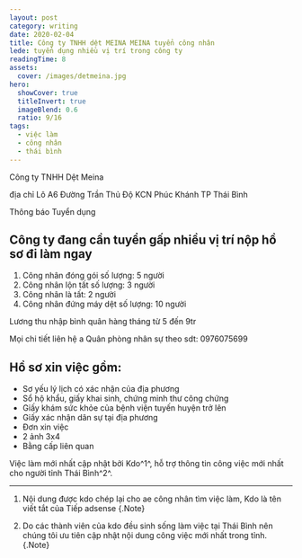 ```yaml
---
layout: post
category: writing
date: 2020-02-04
title: Công ty TNHH dệt MEINA MEINA tuyển công nhân
lede: tuyển dụng nhiều vị trí trong công ty
readingTime: 8
assets:
  cover: /images/detmeina.jpg
hero:
  showCover: true
  titleInvert: true
  imageBlend: 0.6
  ratio: 9/16
tags:
  - việc làm
  - công nhân
  - thái bình
---
```


Công ty TNHH Dệt Meina

địa chỉ Lô A6 Đường Trần Thủ Độ KCN Phúc Khánh TP Thái Bình

Thông báo Tuyển dụng

## Công ty đang cần tuyển gấp nhiều vị trí nộp hồ sơ đi làm ngay

1. Công nhân đóng gói số lượng: 5 người
2. Công nhân lộn tất số lượng: 3 người
3. Công nhân là tất: 2 người
4. Công nhân đứng máy dệt số lượng: 10 người

Lương thu nhập bình quân hàng tháng từ 5 đến 9tr

Mọi chi tiết liên hệ a Quân phòng nhân sự theo sdt: 0976075699

## Hồ sơ xin việc gồm:

- Sơ yếu lý lịch có xác nhận của địa phương
- Sổ hộ khẩu, giấy khai sinh, chứng minh thư công chứng
- Giấy khám sức khỏe của bệnh viện tuyến huyện trở lên
- Giấy xác nhận dân sự tại địa phương
- Đơn xin việc
- 2 ảnh 3x4
- Bằng cấp liên quan



<!-- @[MarkdownNote](note="These projects are not publicly available. Completed in collaboration with Grant Foster, Jason Armstrong, Jonathan Palasty, Cynthia Sánchez García and Antonio de Perio while working for Ward6.") -->

Việc làm mới nhất cập nhật bởi Kdo^1^, hỗ trợ thông tin công việc mới nhất cho người tỉnh Thái Bình^2^.

---

1. Nội dung được kdo chép lại cho ae công nhân tìm việc làm, Kdo là tên viết tắt của Tiếp adsense {.Note}

2. Do các thành viên của kdo đều sinh sống làm việc tại Thái Bình nên chúng tôi ưu tiên cập nhật nội dung công việc mới nhất trong tỉnh. {.Note}

<script>
import Media from "../../src/components/Media";
import MediaVideo from "../../src/components/MediaVideo";
import PostButton from "../../src/components/PostButton";
export default {
  components: {
    Media,
    MediaVideo,
    PostButton,
  }
}
</script>
